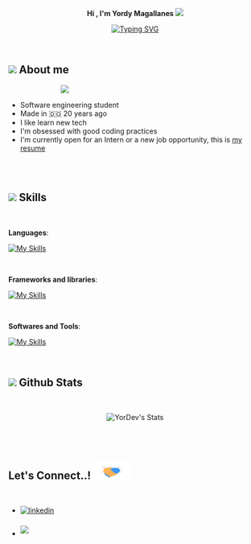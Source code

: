 
<p align="center" font-size="500px"><b>Hi , I'm Yordy Magallanes </b><img src="https://media.giphy.com/media/hvRJCLFzcasrR4ia7z/giphy.gif" width="35"></p>
<p align="center">
  <a href="https://git.io/typing-svg"><img src="https://readme-typing-svg.herokuapp.com?font=Fira+Code&size=30&pause=1000&color=3AA4F7&center=true&vCenter=true&width=435&lines=Full-Stack+Developer+" alt="Typing SVG" /></a>
</p>

<br>

## <picture> <img src="https://user-images.githubusercontent.com/74038190/229223156-0cbdaba9-3128-4d8e-8719-b6b4cf741b67.gif" width = 30px></picture> **About me**

<picture> <img align="right" src="https://user-images.githubusercontent.com/74038190/225813708-98b745f2-7d22-48cf-9150-083f1b00d6c9.gif" width = 400px></picture>

<br>

- Software engineering student 
- Made in 🇩🇴 20 years ago
- I like learn new tech
- I'm obsessed with good coding practices
- I'm currently open for an Intern or a new job opportunity, this is [my resume](https://github.com/YorDev)

<br><br>

## <img src="https://media2.giphy.com/media/QssGEmpkyEOhBCb7e1/giphy.gif?cid=ecf05e47a0n3gi1bfqntqmob8g9aid1oyj2wr3ds3mg700bl&rid=giphy.gif" width ="25"><b> Skills</b>
<br>

<p align="center">

**Languages**:
  
[![My Skills](https://skillicons.dev/icons?i=python,cs,js)](https://skillicons.dev)

<br>   
    
**Frameworks and libraries**:
  
[![My Skills](https://skillicons.dev/icons?i=django,fastapi,dotnet,react,tailwind)](https://skillicons.dev)
  
<br>


**Softwares and Tools**:

[![My Skills](https://skillicons.dev/icons?i=docker,git,github,azure,aws)](https://skillicons.dev)

</p>

<br>

## <img src="https://media.giphy.com/media/iY8CRBdQXODJSCERIr/giphy.gif" width="40"><b> Github Stats </b>
<br>

<div align="center">

![YorDev's Stats](https://github-readme-stats.vercel.app/api?username=YorDev&theme=dark&show_icons=true&hide_border=true&count_private=true)

</div>

<br>
<br>

## <b> Let's Connect..!</b><img src="https://github.com/0xAbdulKhalid/0xAbdulKhalid/raw/main/assets/mdImages/handshake.gif" width ="80">
<br>
<div align='left'>

<ul>

<li>
<a href="https://www.linkedin.com/in/yordy-magallanes-859459253/" target="_blank">
<img src="https://img.shields.io/badge/linkedin:  Yordy-%2300acee.svg?color=405DE6&style=for-the-badge&logo=linkedin&logoColor=white" alt=linkedin style="margin-bottom: 5px;"/>
</a>
</li>

<br>

<li>
<a href="mailto:yordymichael05@gmail.com" target="_blank">
<img src="https://img.shields.io/badge/gmail:  yordy-%23EA4335.svg?style=for-the-badge&logo=gmail&logoColor=white" t=mail style="margin-bottom: 5px;" />
</a>
</li>
	
</ul>
</div>
